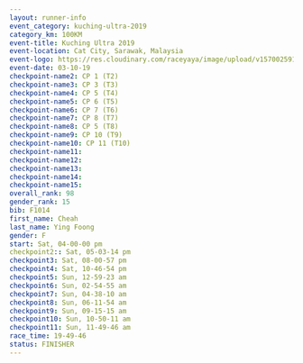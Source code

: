 ```yaml
---
layout: runner-info 
event_category: kuching-ultra-2019 
category_km: 100KM 
event-title: Kuching Ultra 2019
event-location: Cat City, Sarawak, Malaysia 
event-logo: https://res.cloudinary.com/raceyaya/image/upload/v1570025915/logo/kuching_ultra_jsvtue.jpg 
event-date: 03-10-19 
checkpoint-name2: CP 1 (T2) 
checkpoint-name3: CP 3 (T3) 
checkpoint-name4: CP 5 (T4) 
checkpoint-name5: CP 6 (T5) 
checkpoint-name6: CP 7 (T6) 
checkpoint-name7: CP 8 (T7) 
checkpoint-name8: CP 5 (T8) 
checkpoint-name9: CP 10 (T9) 
checkpoint-name10: CP 11 (T10) 
checkpoint-name11:  
checkpoint-name12: 
checkpoint-name13: 
checkpoint-name14: 
checkpoint-name15: 
overall_rank: 98
gender_rank: 15
bib: F1014
first_name: Cheah
last_name: Ying Foong
gender: F
start: Sat, 04-00-00 pm
checkpoint2:: Sat, 05-03-14 pm
checkpoint3: Sat, 08-00-57 pm
checkpoint4: Sat, 10-46-54 pm
checkpoint5: Sun, 12-59-23 am
checkpoint6: Sun, 02-54-55 am
checkpoint7: Sun, 04-38-10 am
checkpoint8: Sun, 06-11-54 am
checkpoint9: Sun, 09-15-15 am
checkpoint10: Sun, 10-50-11 am
checkpoint11: Sun, 11-49-46 am
race_time: 19-49-46
status: FINISHER
---
```

